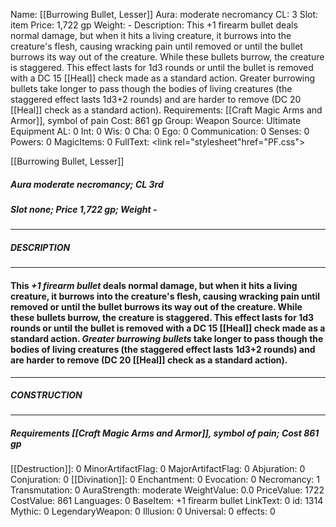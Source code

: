 Name: [[Burrowing Bullet, Lesser]]
Aura: moderate necromancy
CL: 3
Slot: item
Price: 1,722 gp
Weight: -
Description: This +1 firearm bullet deals normal damage, but when it hits a living creature, it burrows into the creature's flesh, causing wracking pain until removed or until the bullet burrows its way out of the creature. While these bullets burrow, the creature is staggered. This effect lasts for 1d3 rounds or until the bullet is removed with a DC 15 [[Heal]] check made as a standard action. Greater burrowing bullets take longer to pass though the bodies of living creatures (the staggered effect lasts 1d3+2 rounds) and are harder to remove (DC 20 [[Heal]] check as a standard action).
Requirements: [[Craft Magic Arms and Armor]], symbol of pain
Cost: 861 gp
Group: Weapon
Source: Ultimate Equipment
AL: 0
Int: 0
Wis: 0
Cha: 0
Ego: 0
Communication: 0
Senses: 0
Powers: 0
MagicItems: 0
FullText: <link rel="stylesheet"href="PF.css"><div class="heading"><p class="alignleft">[[Burrowing Bullet, Lesser]]</p><div style="clear: both;"></div></div><div><h5><b>Aura </b>moderate necromancy; <b>CL </b>3rd</h5><h5><b>Slot </b>none; <b>Price </b>1,722 gp; <b>Weight </b>-</h5></div><hr/><div><h5><b>DESCRIPTION</b></h5></div><hr/><div><h4><p>This <i>+1 firearm bullet</i> deals normal damage, but when it hits a living creature, it burrows into the creature's flesh, causing wracking pain until removed or until the bullet burrows its way out of the creature. While these bullets burrow, the creature is staggered. This effect lasts for 1d3 rounds or until the bullet is removed with a DC 15 [[Heal]] check made as a standard action. <i>Greater burrowing bullets</i> take longer to pass though the bodies of living creatures (the staggered effect lasts 1d3+2 rounds) and are harder to remove (DC 20 [[Heal]] check as a standard action).</p></h4></div><hr/><div><h5><b>CONSTRUCTION</b></h5></div><hr/><div><h5><b>Requirements </b>[[Craft Magic Arms and Armor]], <i>symbol of pain</i>; <b>Cost </b>861 gp</h5></div>
[[Destruction]]: 0
MinorArtifactFlag: 0
MajorArtifactFlag: 0
Abjuration: 0
Conjuration: 0
[[Divination]]: 0
Enchantment: 0
Evocation: 0
Necromancy: 1
Transmutation: 0
AuraStrength: moderate
WeightValue: 0.0
PriceValue: 1722
CostValue: 861
Languages: 0
BaseItem: +1 firearm bullet
LinkText: 0
id: 1314
Mythic: 0
LegendaryWeapon: 0
Illusion: 0
Universal: 0
effects: 0

